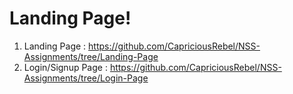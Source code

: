 # Landing Page!

1. Landing Page : https://github.com/CapriciousRebel/NSS-Assignments/tree/Landing-Page
2. Login/Signup Page : https://github.com/CapriciousRebel/NSS-Assignments/tree/Login-Page 
